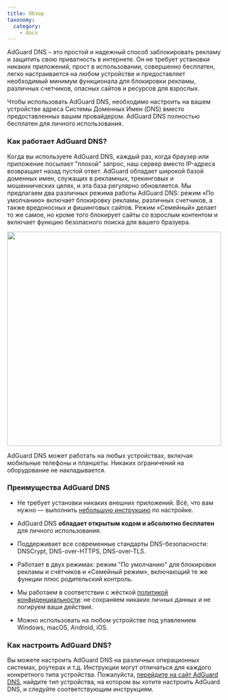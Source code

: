 ```yaml
---
title: Обзор
taxonomy:
  category:
    - docs
---
```


AdGuard DNS – это простой и надежный способ заблокировать рекламу и защитить свою приватность в интернете. Он не требует установки никаких приложений, прост в использовании, совершенно бесплатен, легко настраивается на любом устройстве и предоставляет необходимый минимум функционала для блокировки рекламы, различных счетчиков, опасных сайтов и ресурсов для взрослых.

Чтобы использовать AdGuard DNS, необходимо настроить на вашем устройстве адреса Системы Доменных Имен (DNS) вместо предоставленных вашим провайдером. AdGuard DNS полностью бесплатен для личного использования.

### Как работает AdGuard DNS?

Когда вы используете AdGuard DNS, каждый раз, когда браузер или приложение посылает "плохой" запрос, наш сервер вместо IP-адреса возвращает назад пустой ответ. AdGuard обладает широкой базой доменных имен, служащих в рекламных, трекинговых и мошеннических целях, и эта база регулярно обновляется. Мы предлагаем два различных режима работы AdGuard DNS: режим «По умолчанию» включает блокировку рекламы, различных счетчиков, а также вредоносных и фишинговых сайтов. Режим «Семейный» делает то же самое, но кроме того блокирует сайты со взрослым контентом и включает функцию безопасного поиска для вашего бразуера.

<img src="https://cdn.adguard.com/public/Adguard/kb/PicturesRU/dnsexplanationRU.png" width="500">

AdGuard DNS может работать на любых устройствах, включая мобильные телефоны и планшеты. Никаких ограничений на оборудование не накладывается.

### Преимущества AdGuard DNS

- Не требует установки никаких внешних приложений. Всё, что вам нужно — выполнить [небольшую инструкцию](https://kb.adguard.com/ru/dns/setup-guide) по настройке.

- AdGuard DNS **обладает открытым кодом и абсолютно бесплатен** для личного использования.

- Поддерживает все современные стандарты DNS-безопасности: DNSCrypt, DNS-over-HTTPS, DNS-over-TLS.

- Работает в двух режимах: режим "По умолчанию" для блокировки рекламы и счётчиков и «Семейный режим», включающий те же функции плюс родительский контроль.

- Мы работаем в соответствии с жёсткой [политикой конфиденциальности](https://adguard.com/ru/privacy/dns.html): не сохраняем никаких личных данных и не логируем ваши действия.

- Можно использовать на любом устройстве под упавлением Windows, macOS, Android, iOS.

### Как настроить AdGuard DNS?

Вы можете настроить AdGuard DNS на различных операционных системах, роутерах и т.д. Инструкции могут отличаться для каждого конкретного типа устройства. Пожалуйста, [перейдите на сайт AdGuard DNS](https://adguard-dns.com/public-dns.html), найдите тип устройства, на котором вы хотите настроить AdGuard DNS, и следуйте соответствующим инструкциям.
